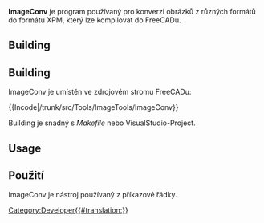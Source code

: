 

**ImageConv** je program používaný pro konverzi obrázků z různých formátů do formátu XPM, který lze kompilovat do FreeCADu.

## Building


<div class="mw-translate-fuzzy">

## Building 

ImageConv je umístěn ve zdrojovém stromu FreeCADu:


</div>


{{Incode|/trunk/src/Tools/ImageTools/ImageConv}}

Building je snadný s *Makefile* nebo VisualStudio-Project.

## Usage


<div class="mw-translate-fuzzy">

## Použití

ImageConv je nástroj používaný z příkazové řádky.


</div>

[Category:Developer{{\#translation:}}](Category:Developer.md)
